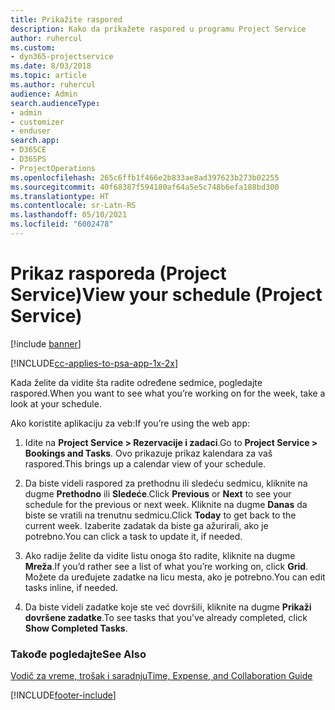 ```yaml
---
title: Prikažite raspored
description: Kako da prikažete raspored u programu Project Service
author: ruhercul
ms.custom:
- dyn365-projectservice
ms.date: 8/03/2018
ms.topic: article
ms.author: ruhercul
audience: Admin
search.audienceType:
- admin
- customizer
- enduser
search.app:
- D365CE
- D365PS
- ProjectOperations
ms.openlocfilehash: 265c6ffb1f466e2b833ae8ad397623b273b02255
ms.sourcegitcommit: 40f68387f594180af64a5e5c748b6efa188bd300
ms.translationtype: HT
ms.contentlocale: sr-Latn-RS
ms.lasthandoff: 05/10/2021
ms.locfileid: "6002478"
---
```

# <a name="view-your-schedule-project-service"></a><span data-ttu-id="aa79f-103">Prikaz rasporeda (Project Service)</span><span class="sxs-lookup"><span data-stu-id="aa79f-103">View your schedule (Project Service)</span></span>

[!include [banner](../includes/psa-now-project-operations.md)]

[!INCLUDE[cc-applies-to-psa-app-1x-2x](../includes/cc-applies-to-psa-app-1x-2x.md)]

<span data-ttu-id="aa79f-104">Kada želite da vidite šta radite određene sedmice, pogledajte raspored.</span><span class="sxs-lookup"><span data-stu-id="aa79f-104">When you want to see what you’re working on for the week, take a look at your schedule.</span></span>  
  
 <span data-ttu-id="aa79f-105">Ako koristite aplikaciju za veb:</span><span class="sxs-lookup"><span data-stu-id="aa79f-105">If you’re using the web app:</span></span>  
  
1.  <span data-ttu-id="aa79f-106">Idite na **Project Service > Rezervacije i zadaci**.</span><span class="sxs-lookup"><span data-stu-id="aa79f-106">Go to **Project Service > Bookings and Tasks**.</span></span> <span data-ttu-id="aa79f-107">Ovo prikazuje prikaz kalendara za vaš raspored.</span><span class="sxs-lookup"><span data-stu-id="aa79f-107">This brings up a calendar view of your schedule.</span></span>  
  
2.  <span data-ttu-id="aa79f-108">Da biste videli raspored za prethodnu ili sledeću sedmicu, kliknite na dugme **Prethodno** ili **Sledeće**.</span><span class="sxs-lookup"><span data-stu-id="aa79f-108">Click **Previous** or **Next** to see your schedule for the previous or next week.</span></span> <span data-ttu-id="aa79f-109">Kliknite na dugme **Danas** da biste se vratili na trenutnu sedmicu.</span><span class="sxs-lookup"><span data-stu-id="aa79f-109">Click **Today** to get back to the current week.</span></span> <span data-ttu-id="aa79f-110">Izaberite zadatak da biste ga ažurirali, ako je potrebno.</span><span class="sxs-lookup"><span data-stu-id="aa79f-110">You can click a task to update it, if needed.</span></span>  
  
3.  <span data-ttu-id="aa79f-111">Ako radije želite da vidite listu onoga što radite, kliknite na dugme **Mreža**.</span><span class="sxs-lookup"><span data-stu-id="aa79f-111">If you’d rather see a list of what you’re working on, click **Grid**.</span></span> <span data-ttu-id="aa79f-112">Možete da uređujete zadatke na licu mesta, ako je potrebno.</span><span class="sxs-lookup"><span data-stu-id="aa79f-112">You can edit tasks inline, if needed.</span></span>  
  
4.  <span data-ttu-id="aa79f-113">Da biste videli zadatke koje ste već dovršili, kliknite na dugme **Prikaži dovršene zadatke**.</span><span class="sxs-lookup"><span data-stu-id="aa79f-113">To see tasks that you’ve already completed, click **Show Completed Tasks**.</span></span>  
  
### <a name="see-also"></a><span data-ttu-id="aa79f-114">Takođe pogledajte</span><span class="sxs-lookup"><span data-stu-id="aa79f-114">See Also</span></span>  
 [<span data-ttu-id="aa79f-115">Vodič za vreme, trošak i saradnju</span><span class="sxs-lookup"><span data-stu-id="aa79f-115">Time, Expense, and Collaboration Guide</span></span>](../psa/time-expense-collaboration-guide.md)


[!INCLUDE[footer-include](../includes/footer-banner.md)]